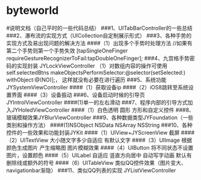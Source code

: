 # byteworld
#说明文档（自己平时的一些代码总结）
###1、UITabBarController的一些总结
###2、瀑布流的实现方式（UICollection自定制展示形式）
###3、各种手势的实现方式及易出现问题的解决方法
####（1）出现多个手势时处理方法
//如果有第二个手势则第一个手势失效
[tapSingleOneFinger requireGestureRecognizerToFail:tapDoubleOneFinger];
###4、九宫格手势密码的实现封装 JYLockViewController
（1）对数组内容的操作可使用
self.selectedBtns makeObjectsPerformSelector:@selector(setSelected:) withObject:@(NO)];，
这样就没有必要在进行遍历
###5、系统功能JYSystemViewController
####（1）获取设备ip
####（2）iOS8跳转至系统设置界面
####（3）设备振动
###6、设备启动时候的引导页JYIntrolViewController
####(1)单一的左右滑动
###7、程序内部的引导方式加入JYHoledViewController
####（1）白色透明 圆形 方形和自定义控件
###8、玻璃模糊效果JYBlurViewController
###9、各种数据类型JYFoundation（一些类别和操作方法）
####(1)NSObject NSData NSArray  NSString 
###10、各种控件的一些效果和功能封装JYKit
####（1）UIView+JYScreenView 截屏
####（2）UITextView 大小随文字多少自适应 有默认文字
####（3）UIImage 根据颜色生成图片 产生缩略图 图片模糊效果
####（4）UIButton 将不同状态不设置图片，设置颜色
####（5）UILabel 自适应  竖直方向居中  自动写字动画  默认有删除线或额外的符号
####（6）UITableView  类似QQ控件效果（图片变大、navigationbar渐隐）
###11、类似QQ列表的实现 JYListViewController

